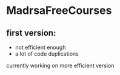# MadrsaFreeCourses

## first version:
- not efficient  enough
- a lot of code duplications 
 
currently working on more efficient version
